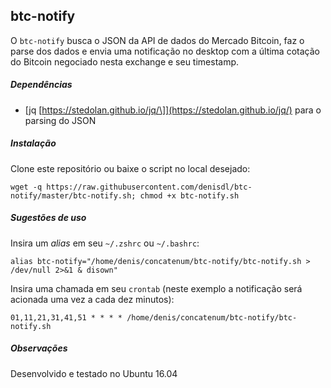 ## btc-notify

O `btc-notify` busca o JSON da API de dados do Mercado Bitcoin, faz o parse dos dados e envia uma notificação no desktop com a última cotação do Bitcoin negociado nesta exchange e seu timestamp.

##### Dependências

 * [jq \[https://stedolan.github.io/jq/\]](https://stedolan.github.io/jq/) para o parsing do JSON

##### Instalação

Clone este repositório ou baixe o script no local desejado:

```
wget -q https://raw.githubusercontent.com/denisdl/btc-notify/master/btc-notify.sh; chmod +x btc-notify.sh
```

##### Sugestões de uso

Insira um *alias* em seu `~/.zshrc` ou `~/.bashrc`:

```
alias btc-notify="/home/denis/concatenum/btc-notify/btc-notify.sh > /dev/null 2>&1 & disown"
```

Insira uma chamada em seu `crontab` (neste exemplo a notificação será acionada uma vez a cada dez minutos):
```
01,11,21,31,41,51 * * * * /home/denis/concatenum/btc-notify/btc-notify.sh
```

##### Observações
Desenvolvido e testado no Ubuntu 16.04